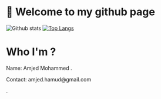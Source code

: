 # 👋 Welcome to my github page
![Github stats](https://github-readme-stats.vercel.app/api?username=Amjedd&theme=highcontrast&show_icons=true&count_private=true) [![Top Langs](https://github-readme-stats.vercel.app/api/top-langs/?username=Amjedd&layout=compact&theme=radical)](https://github.com/Amjedd/github-readme-stats)


# Who I'm ?
<p> Name: Amjed Mohammed .</p>
<p> Contact: amjed.hamud@gmail.com</p>.






  
  


